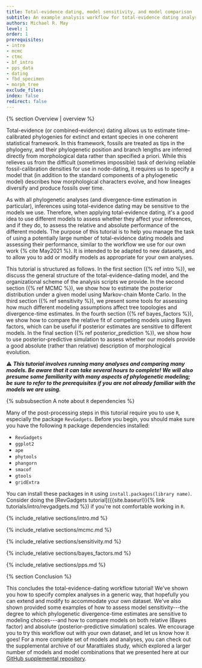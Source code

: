 ```yaml
---
title: Total-evidence dating, model sensitivity, and model comparison
subtitle: An example analysis workflow for total-evidence dating analyses
authors: Michael R. May
level: 1
order: 1
prerequisites:
- intro
- mcmc
- ctmc
- bf_intro
- pps_data
- dating
- fbd_specimen
- morph_tree
exclude_files:
index: false
redirect: false
---
```


{% section Overview | overview %}

Total-evidence (or combined-evidence) dating allows us to estimate time-calibrated phylogenies for extinct and extant species in one coherent statistical framework.
In this framework, fossils are treated as tips in the phylogeny, and their phylogenetic position and branch lengths are inferred directly from morphological data rather than specified a priori.
While this relieves us from the difficult (sometimes impossible) task of deriving reliable fossil-calibration densities for use in node-dating, it requires us to specify a model that (in addition to the standard components of a phylogenetic model) describes how morphological characters evolve, and how lineages diversify and produce fossils over time.

As with all phylogenetic analyses (and divergence-time estimation in particular), inferences using total-evidence dating may be sensitive to the models we use.
Therefore, when applying total-evidence dating, it's a good idea to use different models to assess whether they affect your inferences, and if they do, to assess the relative and absolute performance of the different models.
The purpose of this tutorial is to help you manage the task of using a potentially large number of total-evidence dating models and assessing their performance, similar to the workflow we use for our own work {% cite May2021 %}.
It is intended to be adapted to new datasets, and to allow you to add or modify models as appropriate for your own analyses.

This tutorial is structured as follows.
In the first section ({% ref intro %}), we discuss the general structure of the total-evidence-dating model, and the organizational scheme of the analysis scripts we provide.
In the second section ({% ref MCMC %}), we show how to estimate the posterior distribution under a given model using Markov-chain Monte Carlo.
In the third section ({% ref sensitivity %}), we present some tools for assessing how much different modeling assumptions affect tree topologies and divergence-time estimates.
In the fourth section ({% ref bayes_factors %}), we show how to compare the relative fit of competing models using Bayes factors, which can be useful if posterior estimates are sensitive to different models.
In the final section ({% ref posterior_prediction %}), we show how to use posterior-predictive simulation to assess whether our models provide a good absolute (rather than relative) description of morphological evolution.


&#9888; **_This tutorial involves running many analyses and comparing many models. Be aware that it can take several hours to complete! We will also presume some familiarity with many aspects of phylogenetic modeling; be sure to refer to the prerequisites if you are not already familiar with the models we are using._**

{% subsubsection A note about `R` dependencies %}

Many of the post-processing steps in this tutorial require you to use `R`, especially the package `RevGadgets`.
Before you begin, you should make sure you have the following `R` package dependencies installed:
- `RevGadgets`
- `ggplot2`
- `ape`
- `phytools`
- `phangorn`
- `smacof`
- `gtools`
- `gridExtra`

You can install these packages in `R` using `install.packages(library name)`.
Consider doing the [RevGadgets tutorial]({{site.baseurl}}{% link tutorials/intro/revgadgets.md %}) if you're not comfortable working in `R`.

<!-- {% subsection Some comments on terminology %}

**Node dating**: This refers to calibrating trees using calibration densities assigned to particular nodes in the phylogeny. The calibration densities are often based on fossils that the researcher presumes belong to the clade in question, and the researcher must specify their belief about how long the clade could have existed before the appearance of the fossil.

**Tip dating**: Compared to node dating, tip dating involves treating fossils as tips in a phylogeny. The position of the fossils may either be constrained based on a researcher's belief about where the fossil belongs (see e.g. {% citet Heath2014 %}), or inferred from data (typically morphological characters).

**Total-evidence (or combined-evidence) dating**: Total-evidence dating refers to tip dating, where the phylogenetic position and branch lengths for fossils are inferred from morphological data (see e.g. {% citet Ronquist2012a %}).

**Fossilized birth-death process**: This is a stochastic process that models how lineages diversify (speciate and go extinct) and produce fossils over time. It is often used as part of a tip-dating analysis. {% citet Heath2014 %} introduced the fossilized birth-death process as a better way to specify to include temporal information for molecular (not total-evidence) divergence-time estimation. In contrast, {% citet Zhang2016 %} and {% citet Gavryushkina2016 %} used the fossilized birth-death process as a tree model for total-evidence dating. -->

{% include_relative sections/intro.md %}

{% include_relative sections/mcmc.md %}

{% include_relative sections/sensitivity.md %}

{% include_relative sections/bayes_factors.md %}

{% include_relative sections/pps.md %}

{% section Conclusion %}

This concludes the total-evidence-dating workflow tutorial!
We've shown you how to specify complex analyses in a generic way, that hopefully you can extend and modify to accommodate your own dataset.
We've also shown provided some examples of how to assess model sensitivity---the degree to which phylogenetic divergence-time estimates are sensitive to modeling choices---and how to compare models on both relative (Bayes factor) and absolute (posterior-predictive simulation) scales.
We encourage you to try this workflow out with your own dataset, and let us know how it goes!
For a more complete set of models and analyses, you can check out the supplemental archive of our Marattiales study, which explored a larger number of models and model combinations that we presented here at our [GitHub supplemental repository](https://github.com/mikeryanmay/marattiales_supplemental).



<!--  -->
